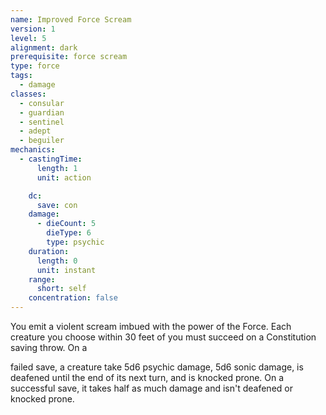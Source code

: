 ```yaml
---
name: Improved Force Scream
version: 1
level: 5
alignment: dark
prerequisite: force scream
type: force
tags:
  - damage
classes:
  - consular
  - guardian
  - sentinel
  - adept
  - beguiler
mechanics:
  - castingTime:
      length: 1
      unit: action

    dc:
      save: con
    damage:
      - dieCount: 5
        dieType: 6
        type: psychic
    duration:
      length: 0
      unit: instant
    range:
      short: self
    concentration: false
---
```

You emit a violent scream imbued with the power of the Force. Each creature you choose within 30 feet of you must succeed on a Constitution saving throw. On a 

failed save, a creature take 5d6 psychic damage, 5d6 sonic damage, is deafened until the end of its next turn, and is knocked prone. On a successful save, it takes half as much damage and isn't deafened or knocked prone.
    